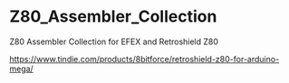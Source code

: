 # Z80_Assembler_Collection
Z80 Assembler Collection for EFEX and Retroshield Z80

https://www.tindie.com/products/8bitforce/retroshield-z80-for-arduino-mega/
